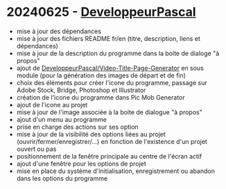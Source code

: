 # 20240625 - [DeveloppeurPascal](https://github.com/DeveloppeurPascal)

* mise à jour des dépendances
* mise à jour des fichiers README fr/en (titre, description, liens et dépendances)
* mise à jour de la description du programme dans la boite de dialoge "à propos"
* ajout de [DeveloppeurPascal/Video-Title-Page-Generator](https://github.com/DeveloppeurPascal/Video-Title-Page-Generator) en sous module (pour la génération des images de départ et de fin)
* choix des éléments pour créer l'icone du programme, passage sur Adobe Stock, Bridge, Photoshop et Illustrator
* création de l'icone du programme dans Pic Mob Generator
* ajout de l'icone au projet
* mise à jour de l'image associée à la boite de dialogue "à propos"
* ajout d'un menu au programme
* prise en charge des actions sur ses option
* mise à jour de la visibilité des options liées au projet (ouvrir/fermer/enregistrer/...) en fonction de l'existence d'un projet ouvert ou pas
* positionnement de la fenêtre principale au centre de l'écran actif
* ajout d'une fenêtre pour les options de projet
* mise en place du système d'initialisation, enregistrement ou abandon dans les options du programme
